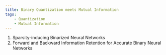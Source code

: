 ```yaml
---
title: Binary Quantization meets Mutual Information
tags:
	- Quantization
	- Mutual Information
---
```


1. Sparsity-inducing Binarized Neural Networks
2. Forward and Backward Information Retention for Accurate Binary Neural Networks